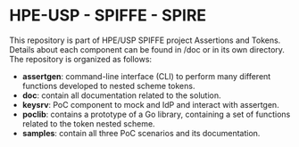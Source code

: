 # HPE-USP - SPIFFE - SPIRE 
This repository is part of HPE/USP SPIFFE project Assertions and Tokens. Details about each component can be found in /doc or in its own directory. The repository is organized as follows:

- **assertgen**: command-line interface (CLI) to perform many different functions developed to nested scheme tokens.
- **doc**: contain all documentation related to the solution.
- **keysrv**: PoC component to mock and IdP and interact with assertgen.
- **poclib**: contains a prototype of a Go library, containing a set of functions related to the token nested scheme.
- **samples**: contain all three PoC scenarios and its documentation.

